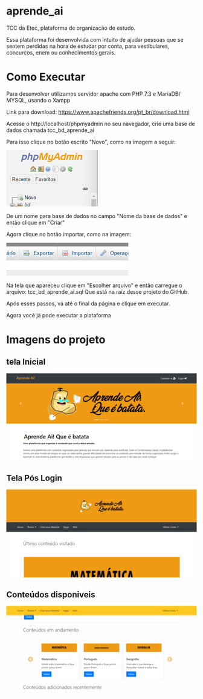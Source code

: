 # aprende_ai
TCC da Etec, plataforma de organização de estudo.

Essa plataforma foi desenvolvida com intuito de ajudar pessoas que se sentem perdidas na hora de estudar por conta, para vestibulares, concurcos, enem ou conhecimentos gerais.

# 
# Como Executar 
Para desenvolver utilizamos servidor apache com PHP 7.3 e MariaDB/ MYSQL, usando o Xampp

Link para download: https://www.apachefriends.org/pt_br/download.html

Acesse o http://localhost/phpmyadmin no seu navegador, crie uma base de dados chamada tcc_bd_aprende_ai 

Para isso clique no botão escrito "Novo", como na imagem a seguir:


<img src="https://github.com/vitor-santos430/aprende_ai/blob/master/views/img/como_criar_base.PNG">

De um nome para base de dados no campo "Nome da base de dados" e então clique em "Criar"

Agora clique no botão importar, como na imagem:

<img src="https://github.com/vitor-santos430/aprende_ai/blob/master/views/img/botao_importar.PNG">

Na tela que apareceu clique em "Escolher arquivo" e então carregue o arquivo:  tcc_bd_aprende_ai.sql 
Que está na raíz desse projeto do GitHub.

Após esses passos, vá até o final da página e clique em executar.

Agora você já pode executar a plataforma

# Imagens do projeto
## tela Inicial
<img src="https://github.com/vitor-santos430/aprende_ai/blob/master/views/img/inicio_aprende_ai.PNG">

## Tela Pós Login
<img src="https://github.com/vitor-santos430/aprende_ai/blob/master/views/img/por_dentro_aprende_ai.PNG">

## Conteúdos disponiveis
<img src="https://github.com/vitor-santos430/aprende_ai/blob/master/views/img/scroll_aprende_ai.PNG">
